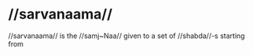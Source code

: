 # //sarvanaama//

//sarvanaama// is the //samj~Naa// given to a set of //shabda//-s starting from 
<!--stackedit_data:
eyJoaXN0b3J5IjpbLTE5OTk2MjQxMTAsMTM3Nzk1NTg1NywtMT
Q4NTUwNjY5MSw4OTQyMjM0MTUsOTAzODM2OTA0LC0xNjc5NzI0
ODQwXX0=
-->